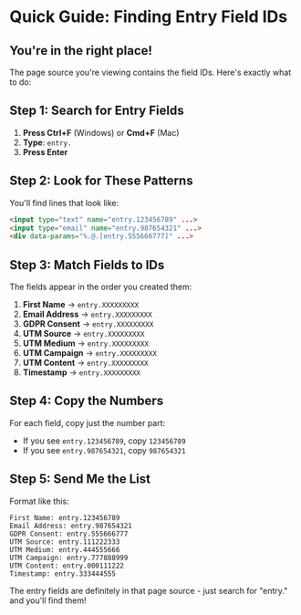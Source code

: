 # Quick Guide: Finding Entry Field IDs

## You're in the right place! 

The page source you're viewing contains the field IDs. Here's exactly what to do:

## Step 1: Search for Entry Fields
1. **Press Ctrl+F** (Windows) or **Cmd+F** (Mac)
2. **Type**: `entry.`
3. **Press Enter**

## Step 2: Look for These Patterns
You'll find lines that look like:
```html
<input type="text" name="entry.123456789" ...>
<input type="email" name="entry.987654321" ...>
<div data-params="%.@.[entry.555666777]" ...>
```

## Step 3: Match Fields to IDs
The fields appear in the order you created them:
1. **First Name** → `entry.XXXXXXXXX`
2. **Email Address** → `entry.XXXXXXXXX` 
3. **GDPR Consent** → `entry.XXXXXXXXX`
4. **UTM Source** → `entry.XXXXXXXXX`
5. **UTM Medium** → `entry.XXXXXXXXX`
6. **UTM Campaign** → `entry.XXXXXXXXX`
7. **UTM Content** → `entry.XXXXXXXXX`
8. **Timestamp** → `entry.XXXXXXXXX`

## Step 4: Copy the Numbers
For each field, copy just the number part:
- If you see `entry.123456789`, copy `123456789`
- If you see `entry.987654321`, copy `987654321`

## Step 5: Send Me the List
Format like this:
```
First Name: entry.123456789
Email Address: entry.987654321
GDPR Consent: entry.555666777
UTM Source: entry.111222333
UTM Medium: entry.444555666
UTM Campaign: entry.777888999
UTM Content: entry.000111222
Timestamp: entry.333444555
```

The entry fields are definitely in that page source - just search for "entry." and you'll find them!

